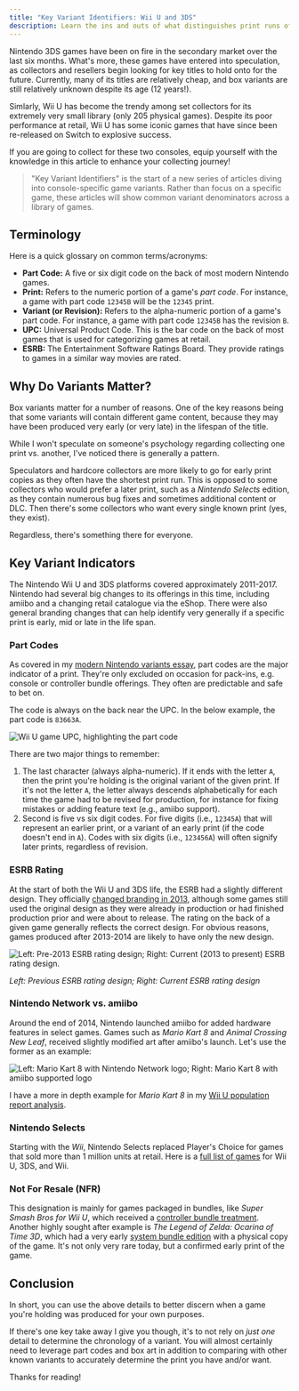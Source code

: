 ```yaml
---
title: "Key Variant Identifiers: Wii U and 3DS"
description: Learn the ins and outs of what distinguishes print runs of these modern games
---
```

Nintendo 3DS games have been on fire in the secondary market over the last six months. What's more, these games have entered into speculation, as collectors and resellers begin looking for key titles to hold onto for the future. Currently, many of its titles are relatively cheap, and box variants are still relatively unknown despite its age (12 years!).

Simlarly, Wii U has become the trendy among set collectors for its extremely very small library (only 205 physical games). Despite its poor performance at retail, Wii U has some iconic games that have since been re-released on Switch to explosive success.

If you are going to collect for these two consoles, equip yourself with the knowledge in this article to enhance your collecting journey!

> "Key Variant Identifiers" is the start of a new series of articles diving into console-specific game variants. Rather than focus on a specific game, these articles will show common variant denominators across a library of games.

## Terminology

Here is a quick glossary on common terms/acronyms:

* **Part Code:** A five or six digit code on the back of most modern Nintendo games.
* **Print:** Refers to the numeric portion of a game's *part code*. For instance, a game with part code `12345B` will be the `12345` print.
* **Variant (or Revision):** Refers to the alpha-numeric portion of a game's part code. For instance, a game with part code `12345B` has the revision `B`.
* **UPC:** Universal Product Code. This is the bar code on the back of most games that is used for categorizing games at retail.
* **ESRB:** The Entertainment Software Ratings Board. They provide ratings to games in a similar way movies are rated.

## Why Do Variants Matter?

Box variants matter for a number of reasons. One of the key reasons being that some variants will contain different game content, because they may have been produced very early (or very late) in the lifespan of the title.

While I won't speculate on someone's psychology regarding collecting one print vs. another, I've noticed there is generally a pattern. 

Speculators and hardcore collectors are more likely to go for early print copies as they often have the shortest print run. This is opposed to some collectors who would prefer a later print, such as a *Nintendo Selects* edition, as they contain numerous bug fixes and sometimes additional content or DLC. Then there's some collectors who want every single known print (yes, they exist).

Regardless, there's something there for everyone.

## Key Variant Indicators

The Nintendo Wii U and 3DS platforms covered approximately 2011-2017. Nintendo had several big changes to its offerings in this time, including amiibo and a changing retail catalogue via the eShop. There were also general branding changes that can help identify very generally if a specific print is early, mid or late in the life span. 

### Part Codes

As covered in my [modern Nintendo variants essay](https://www.afew.games/essays/decoding-modern-nintendo-print-variants), part codes are the major indicator of a print. They're only excluded on occasion for pack-ins, e.g. console or controller bundle offerings. They often are predictable and safe to bet on.

The code is always on the back near the UPC. In the below example, the part code is `83663A`.

![Wii U game UPC, highlighting the part code](/uploads/super-smash-wii-u.jpg)

There are two major things to remember:

1. The last character (always alpha-numeric). If it ends with the letter `A`, then the print you're holding is the original variant of the given print. If it's not the letter `A`, the letter always descends alphabetically for each time the game had to be revised for production, for instance for fixing mistakes or adding feature text (e.g., amiibo support).
2. Second is five vs six digit codes. For five digits (i.e., `12345A`) that will represent an earlier print, or a variant of an early print (if the code doesn't end in `A`). Codes with six digits (i.e., `123456A`) will often signify later prints, regardless of revision.

### ESRB Rating

At the start of both the Wii U and 3DS life, the ESRB had a slightly different design. They officially [changed branding in 2013](https://logos.fandom.com/wiki/Entertainment_Software_Rating_Board/Ratings#2003%E2%80%932013), although some games still used the original design as they were already in production or had finished production prior and were about to release. The rating on the back of a given game generally reflects the correct design. For obvious reasons, games produced after 2013-2014 are likely to have only the new design.

![Left: Pre-2013 ESRB rating design; Right: Current (2013 to present) ESRB rating design.](/uploads/acnl-print-example-esrb.jpg)

*Left: Previous ESRB rating design; Right: Current ESRB rating design*

### Nintendo Network vs. amiibo

Around the end of 2014, Nintendo launched amiibo for added hardware features in select games. Games such as *Mario Kart 8* and *Animal Crossing New Leaf*, received slightly modified art after amiibo's launch. Let's use the former as an example:

![Left: Mario Kart 8 with Nintendo Network logo; Right: Mario Kart 8 with amiibo supported logo](/uploads/wii_u_print_example.png)

I have a more in depth example for *Mario Kart 8* in my [Wii U population report analysis](https://deploy-preview-209--afewgames.netlify.app/essays/wata-games-pop-report-analysis-wii-u).

### Nintendo Selects

Starting with the *Wii*, Nintendo Selects replaced Player's Choice for games that sold more than 1 million units at retail. Here is a [full list of games](https://nintenfan.com/other/complete-list-nintendo-selects-wii-u-3ds-wii.html) for Wii U, 3DS, and Wii.

### Not For Resale (NFR)

This designation is mainly for games packaged in bundles, like *Super Smash Bros for Wii U*, which received a [controller bundle treatment](https://www.vg247.com/super-smash-bros-wii-u-gamecube-controller). Another highly sought after example is *The Legend of Zelda: Ocarina of Time 3D*, which had a very early [system bundle edition](https://www.zeldadungeon.net/ocarina-of-time-3ds-bundle-official-press-release/) with a physical copy of the game. It's not only very rare today, but a confirmed early print of the game.

## Conclusion

In short, you can use the above details to better discern when a game you're holding was produced for your own purposes.

If there's one key take away I give you though, it's to not rely on *just one* detail to determine the chronology of a variant. You will almost certainly need to leverage part codes and box art in addition to comparing with other known variants to accurately determine the print you have and/or want.

Thanks for reading!